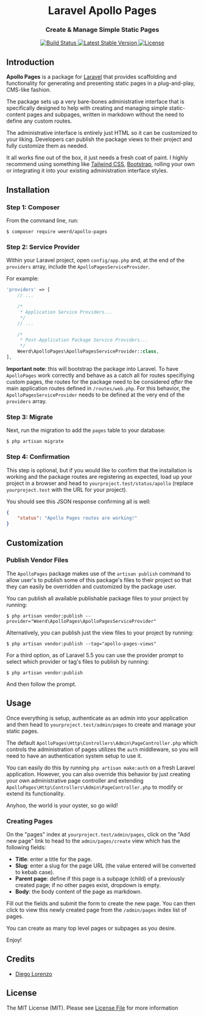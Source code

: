 <h1 align="center">Laravel Apollo Pages</h1>

<h3 align="center">Create &amp; Manage Simple Static Pages</h3>

<p align="center">
    <a href="https://travis-ci.org/weerd/apollo-pages">
        <img src="https://travis-ci.org/weerd/apollo-pages.svg?branch=master" alt="Build Status">
    </a>
    <a href="https://packagist.org/packages/weerd/apollo-pages">
        <img src="https://poser.pugx.org/weerd/apollo-pages/v/stable.svg?format=flat" alt="Latest Stable Version">
    </a>
    <a href="https://packagist.org/packages/weerd/apollo-pages">
        <img src="https://poser.pugx.org/weerd/apollo-pages/license.svg?format=flat" alt="License">
    </a>
</p>

## Introduction

**Apollo Pages** is a package for [Laravel](https://laravel.com/) that provides scaffolding and functionality for generating and presenting static pages in a plug-and-play, CMS-like fashion.

The package sets up a very bare-bones administrative interface that is specifically designed to help with creating and managing simple static-content pages and subpages, written in markdown without the need to define any custom routes.

The administrative interface is entirely just HTML so it can be customized to your liking. Developers can publish the package views to their project and fully customize them as needed.

It all works fine out of the box, it just needs a fresh coat of paint. I highly recommend using something like [Tailwind CSS](https://tailwindcss.com/), [Bootstrap](https://getbootstrap.com/), rolling your own or integrating it into your existing administration interface styles.

## Installation

### Step 1: Composer

From the command line, run:

```shell
$ composer require weerd/apollo-pages
```

### Step 2: Service Provider

Within your Laravel project, open `config/app.php` and, at the end of the `providers` array, include the `ApolloPagesServiceProvider`.

For example:

```php
'providers' => [
    // ...

    /*
     * Application Service Providers...
     */
    // ...

    /*
     * Post-Application Package Service Providers...
     */
    Weerd\ApolloPages\ApolloPagesServiceProvider::class,
],
```

**Important note**: this will bootstrap the package into Laravel. To have `ApolloPages` work correctly and behave as a catch all for routes specifiying custom pages, the routes for the package need to be considered _after_ the main application routes defined in `/routes/web.php`. For this behavior, the `ApolloPagesServiceProvider` needs to be defined at the very end of the `providers` array.

### Step 3: Migrate

Next, run the migration to add the `pages` table to your database:

```shell
$ php artisan migrate
```

### Step 4: Confirmation

This step is optional, but if you would like to confirm that the installation is working and the package routes are registering as expected, load up your project in a browser and head to `yourproject.test/status/apollo` (replace `yourproject.test` with the URL for your project).

You should see this JSON response confirming all is well:

```json
{
    "status": "Apollo Pages routes are working!"
}
```

## Customization

### Publish Vendor Files

The `ApolloPages` package makes use of the `artisan publish` command to allow user's to publish some of this package's files to their project so that they can easily be overridden and customized by the package user.

You can publish all available publishable package files to your project by running:

```shell
$ php artisan vendor:publish --provider="Weerd\ApolloPages\ApolloPagesServiceProvider"
```

Alternatively, you can publish just the view files to your project by running:

```shell
$ php artisan vendor:publish --tag="apollo-pages-views"
```

For a third option, as of Laravel 5.5 you can use the provider prompt to select which provider or tag's files to publish by running:

```shell
$ php artisan vendor:publish
```

And then follow the prompt.

## Usage

Once everything is setup, authenticate as an admin into your application and then head to `yourproject.test/admin/pages` to create and manage your static pages.

The default `ApolloPages\Http\Controllers\Admin\PageController.php` which controls the administration of pages utilizes the `auth` middleware, so you will need to have an authentication system setup to use it.

You can easily do this by running `php artisan make:auth` on a fresh Laravel application. However, you can also override this behavior by just creating your own administrative page controller and extending `ApolloPages\Http\Controllers\Admin\PageController.php` to modify or extend its functionality.

Anyhoo, the world is your oyster, so go wild!

### Creating Pages

On the "pages" index at `yourproject.test/admin/pages`, click on the "Add new page" link to head to the `admin/pages/create` view which has the following fields:

-   **Title**: enter a title for the page.
-   **Slug**: enter a slug for the page URL (the value entered will be converted to kebab case).
-   **Parent page**: define if this page is a subpage (child) of a previously created page; if no other pages exist, dropdown is empty.
-   **Body**: the body content of the page as markdown.

Fill out the fields and submit the form to create the new page. You can then click to view this newly created page from the `/admin/pages` index list of pages.

You can create as many top level pages or subpages as you desire.

Enjoy!

## Credits

-   [Diego Lorenzo](https://github.com/weerd)

## License

The MIT License (MIT). Please see [License File](LICENSE.md) for more information
